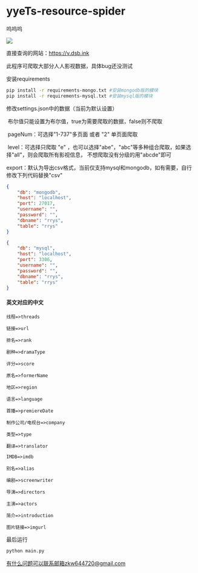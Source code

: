 # yyeTs-resource-spider

呜呜呜

![](http://file.dsb.ink/rrys.png)

直接查询的网站：https://v.dsb.ink

此程序可爬取大部分人人影视数据，具体bug还没测试

安装requirements

```bash
pip install -r requirements-mongo.txt #安装mongodb版的模块
pip install -r requirements-mysql.txt #安装mysql版的模块
```

修改settings.json中的数据（当前为默认设置）

​	布尔值只能设置为布尔值，true为需要爬取的数据，false则不爬取

​	pageNum：可选择"1-737"多页面 或者 "2" 单页面爬取

​	level：可选择只爬取 "e" ，也可以选择"abe"，"abc"等多种组合爬取，如果选择"all"，则会爬取所有影视信息， 不想爬取没有分级的用"abcde"即可

​	export：默认为导出csv格式，当前仅支持mysql和mongodb，如有需要，自行修改下列代码替换"csv"

```json
{
    "db": "mongodb",
    "host": "localhost",
    "port": 27017,
    "username": "",
    "password": "",
    "dbname": "rrys",
    "table": "rrys"
}
```
```json
{
    "db": "mysql",
    "host": "localhost",
    "port": 3306,
    "username": "",
    "password": "",
    "dbname": "rrys",
    "table": "rrys"
}
```


#### 英文对应的中文

    线程=>threads
    
    链接=>url
    
    排名=>rank
    
    剧种=>dramaType
    
    评分=>score
    
    原名=>formerName
    
    地区=>region
    
    语言=>language
    
    首播=>premiereDate
    
    制作公司/电视台=>company
    
    类型=>type
    
    翻译=>translator
    
    IMDB=>imdb
    
    别名=>alias
    
    编剧=>screenwriter
    
    导演=>directors
    
    主演=>actors
    
    简介=>introduction
    
    图片链接=>imgurl


最后运行

```bash
python main.py
```

有什么问题可以联系邮箱zkw644720@gmail.com

